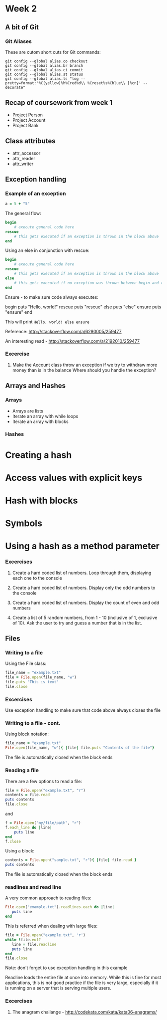 # Week 2

## A bit of Git
### Git Aliases
These are cutom short cuts for Git commands:
```
git config --global alias.co checkout
git config --global alias.br branch
git config --global alias.ci commit
git config --global alias.st status
git config --global alias.ls "log --pretty=format:'%C(yellow)%h%Cred%d\\ %Creset%s%Cblue\\ [%cn]' --decorate"
```

## Recap of coursework from week 1
* Project Person
* Project Account
* Project Bank

## Class attributes 
* attr_accessor
* attr_reader
* attr_writer

## Exception handling

### Example of an exception
```ruby
a = 5 + "5"
```

The general flow:

```ruby 
begin
    # execute general code here
rescue
    # this gets executed if an exception is thrown in the block above
end
```

Using an else in conjunction with rescue:

```ruby 
begin
    # execute general code here
rescue
    # this gets executed if an exception is thrown in the block above
else
    # this gets executed if no exception was thrown between begin and rescue
end
```

Ensure - to make sure code always executes:

begin
  puts "Hello, world!"
rescue
  puts "rescue"
else
  puts "else"
ensure
  puts "ensure"
end

This will print ```Hello, world! else ensure```

Reference: http://stackoverflow.com/a/6280005/259477

An interesting read - http://stackoverflow.com/a/2192010/259477


### Excercise
1. Make the Account class throw an exception if we try to withdraw more money than is in the balance
Where should you handle the exception?

## Arrays and Hashes

### Arrays
* Arrays are lists
* Iterate an array with while loops
* Iterate an array with blocks

### Hashes
# Creating a hash
# Access values with explicit keys
# Hash with blocks
# Symbols 
# Using a hash as a method parameter

### Excercises
1. Create a hard coded list of numbers. Loop through them, displaying each one to the console

2. Create a hard coded list of numbers. Display only the odd numbers to the console

3. Create a hard coded list of numbers. Display the count of even and odd numbers

4. Create a list of 5 random numbers, from 1 - 10 (inclusive of 1, exclusive of 10). Ask the user to try and guess a number that is in the list.

## Files
### Writing to a file

Using the File class:

```ruby
file_name = "example.txt"
file = File.open(file_name, "w")
file.puts "This is text"
file.close
```

### Excercises

Use exception handling to make sure that code above always closes the file

### Writing to a file - cont.

Using block notation:

```ruby
file_name = "example.txt"
File.open(file_name, "w"){ |file| file.puts "Contents of the file"}
```
The file is automatically closed when the block ends


### Reading a file

There are a few options to read a file:

```ruby 
file = File.open("example.txt", "r")
contents = file.read
puts contents   
file.close
```

and

```ruby
f = File.open("my/file/path", "r") 
f.each_line do |line| 
	puts line 
end 
f.close
```

Using a block:

```ruby
contents = File.open("sample.txt", "r"){ |file| file.read }
puts contents
```

The file is automatically closed when the block ends

### readlines and read line

A very common approach to reading files:

```ruby
File.open("example.txt").readlines.each do |line|
   puts line
end
```

This is referred when dealing with large files:

```ruby
file = File.open("example.txt", 'r')
while !file.eof?
   line = file.readline
   puts line
end
file.close
```
Note: don't forget to use exception handling in this example

Readline loads the entire file at once into memory. While this is fine for most applications, this is not good practice if the file is very large, especially if it is running on a server that is serving multiple users.

### Excercises
1. The anagram challange - http://codekata.com/kata/kata06-anagrams/



